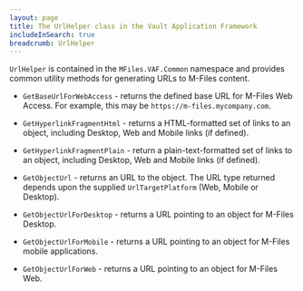 ```yaml
---
layout: page
title: The UrlHelper class in the Vault Application Framework
includeInSearch: true
breadcrumb: UrlHelper
---
```


`UrlHelper` is contained in the `MFiles.VAF.Common` namespace and provides common utility methods for generating URLs to M-Files content.

* `GetBaseUrlForWebAccess` - returns the defined base URL for M-Files Web Access.  For example, this may be `https://m-files.mycompany.com`.

* `GetHyperlinkFragmentHtml` - returns a HTML-formatted set of links to an object, including Desktop, Web and Mobile links (if defined).

* `GetHyperlinkFragmentPlain` - return a plain-text-formatted set of links to an object, including Desktop, Web and Mobile links (if defined).

* `GetObjectUrl` - returns an URL to the object.  The URL type returned depends upon the supplied `UrlTargetPlatform` (Web, Mobile or Desktop).

* `GetObjectUrlForDesktop` - returns a URL pointing to an object for M-Files Desktop.

* `GetObjectUrlForMobile` - returns a URL pointing to an object for M-Files mobile applications.

* `GetObjectUrlForWeb` - returns a URL pointing to an object for M-Files Web.
